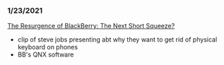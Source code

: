 



### 1/23/2021
[The Resurgence of BlackBerry: The Next Short Squeeze?](https://www.youtube.com/watch?v=qVdHrXT6jK8)
- clip of steve jobs presenting abt why they want to get rid of physical keyboard on phones
- BB's QNX software
